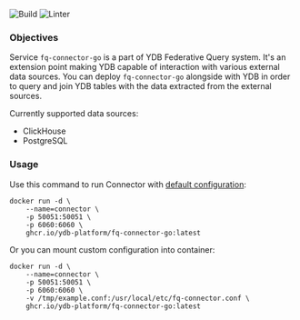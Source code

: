 ![Build](https://github.com/ydb-platform/fq-connector-go/actions/workflows/build.yml/badge.svg)
![Linter](https://github.com/ydb-platform/fq-connector-go/actions/workflows/lint.yml/badge.svg)

### Objectives

Service `fq-connector-go` is a part of YDB Federative Query system.
It's an extension point making YDB capable of interaction with various external data sources.
You can deploy `fq-connector-go` alongside with YDB in order to query and join YDB tables 
with the data extracted from the external sources.

Currently supported data sources:
* ClickHouse
* PostgreSQL

### Usage 

Use this command to run Connector with [default configuration](https://github.com/ydb-platform/fq-connector-go/blob/main/example.conf):

```
docker run -d \
    --name=connector \
    -p 50051:50051 \
    -p 6060:6060 \
    ghcr.io/ydb-platform/fq-connector-go:latest
```

Or you can mount custom configuration into container:

```
docker run -d \
    --name=connector \
    -p 50051:50051 \
    -p 6060:6060 \
    -v /tmp/example.conf:/usr/local/etc/fq-connector.conf \
    ghcr.io/ydb-platform/fq-connector-go:latest
```

